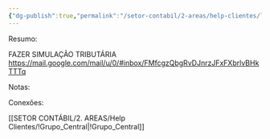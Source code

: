 ```yaml
---
{"dg-publish":true,"permalink":"/setor-contabil/2-areas/help-clientes/luiz-israel/","dgPassFrontmatter":true,"created":"2025-07-29T22:11:32.106-03:00","updated":"2025-07-29T22:12:30.349-03:00"}
---
```


Resumo:

FAZER SIMULAÇÃO TRIBUTÁRIA
https://mail.google.com/mail/u/0/#inbox/FMfcgzQbgRvDJnrzJFxFXbrlvBHkTTTq


Notas:


Conexões:

[[SETOR CONTÁBIL/2. AREAS/Help Clientes/!Grupo_Central\|!Grupo_Central]]